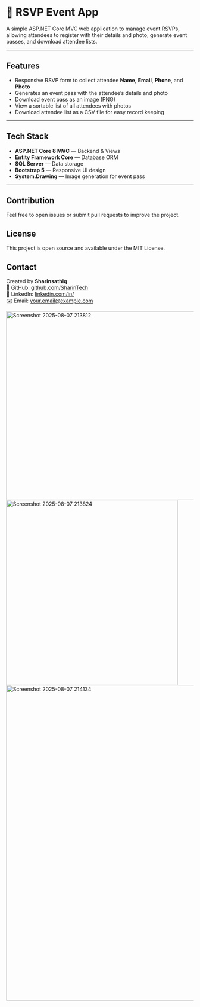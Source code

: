 # 🎉 RSVP Event App

A simple ASP.NET Core MVC web application to manage event RSVPs, allowing attendees to register with their details and photo, generate event passes, and download attendee lists.

---

## Features

- Responsive RSVP form to collect attendee **Name**, **Email**, **Phone**, and **Photo**  
- Generates an event pass with the attendee’s details and photo  
- Download event pass as an image (PNG)  
- View a sortable list of all attendees with photos  
- Download attendee list as a CSV file for easy record keeping  

---

## Tech Stack

- **ASP.NET Core 8 MVC** — Backend & Views  
- **Entity Framework Core** — Database ORM  
- **SQL Server** — Data storage  
- **Bootstrap 5** — Responsive UI design  
- **System.Drawing** — Image generation for event pass  

---

## Contribution

Feel free to open issues or submit pull requests to improve the project.

## License

This project is open source and available under the MIT License.

## Contact

Created by **Sharinsathiq**  
🐙 GitHub: [github.com/SharinTech](https://github.com/SharinTech)  
🔗 LinkedIn: [linkedin.com/in/](https://www.linkedin.com/in/sharin-sathiq-basha-1784a6244/)  
✉️ Email: [your.email@example.com](mailto:sharin.sathiqbasha@gmail.com)

<img width="1208" height="505" alt="Screenshot 2025-08-07 213812" src="https://github.com/user-attachments/assets/626e5939-8940-4aaa-89d6-1c562aa97d9d" />
<img width="461" height="496" alt="Screenshot 2025-08-07 213824" src="https://github.com/user-attachments/assets/af6aa6ee-8185-4f02-ac8c-69c4a321ac58" />
<img width="1498" height="845" alt="Screenshot 2025-08-07 214134" src="https://github.com/user-attachments/assets/311f2b15-063b-45e1-9683-fe335ce23bfd" />





